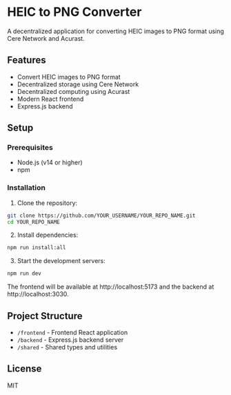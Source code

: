 # HEIC to PNG Converter

A decentralized application for converting HEIC images to PNG format using Cere Network and Acurast.

## Features

- Convert HEIC images to PNG format
- Decentralized storage using Cere Network
- Decentralized computing using Acurast
- Modern React frontend
- Express.js backend

## Setup

### Prerequisites

- Node.js (v14 or higher)
- npm

### Installation

1. Clone the repository:
```bash
git clone https://github.com/YOUR_USERNAME/YOUR_REPO_NAME.git
cd YOUR_REPO_NAME
```

2. Install dependencies:
```bash
npm run install:all
```

3. Start the development servers:
```bash
npm run dev
```

The frontend will be available at http://localhost:5173 and the backend at http://localhost:3030.

## Project Structure

- `/frontend` - Frontend React application
- `/backend` - Express.js backend server
- `/shared` - Shared types and utilities

## License

MIT 